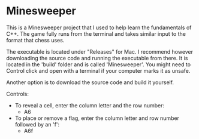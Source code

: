 # Minesweeper

This is a Minesweeper project that I used to help learn the fundamentals of C++. The game fully runs from the terminal and takes similar input to the format that chess uses. 

The executable is located under "Releases" for Mac. I recommend however downloading the source code and running the executable from there. It is located in the 'build' folder and is called 'Minesweeper'. You might need to Control click and open with a terminal if your computer marks it as unsafe.

Another option is to download the source code and build it yourself.

Controls:
- To reveal a cell, enter the column letter and the row number:
  - A6
- To place or remove a flag, enter the column letter and row number followed by an 'f':
  - A6f
